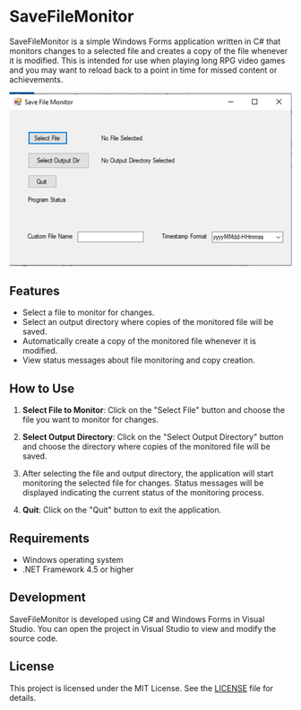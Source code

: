 # SaveFileMonitor

SaveFileMonitor is a simple Windows Forms application written in C# that monitors changes to a selected file and creates a copy of the file whenever it is modified.  This is intended for use when playing long RPG video games and you may want to reload back to a point in time for missed content or achievements.

![image](./savefilemonitor_screenshot.png)


## Features

- Select a file to monitor for changes.
- Select an output directory where copies of the monitored file will be saved.
- Automatically create a copy of the monitored file whenever it is modified.
- View status messages about file monitoring and copy creation.

## How to Use

1. **Select File to Monitor**: Click on the "Select File" button and choose the file you want to monitor for changes.

2. **Select Output Directory**: Click on the "Select Output Directory" button and choose the directory where copies of the monitored file will be saved.

3. After selecting the file and output directory, the application will start monitoring the selected file for changes. Status messages will be displayed indicating the current status of the monitoring process.

4. **Quit**: Click on the "Quit" button to exit the application.

## Requirements

- Windows operating system
- .NET Framework 4.5 or higher

## Development

SaveFileMonitor is developed using C# and Windows Forms in Visual Studio. You can open the project in Visual Studio to view and modify the source code.

## License

This project is licensed under the MIT License. See the [LICENSE](LICENSE) file for details.
